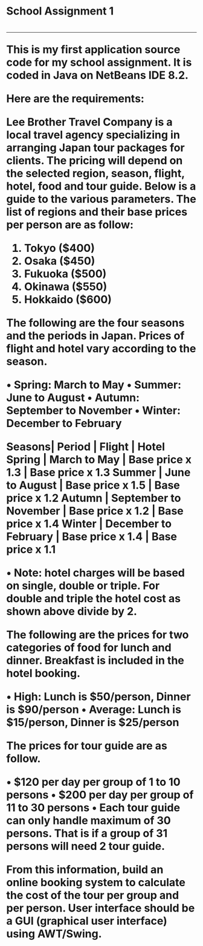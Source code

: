 <h1>School Assignment 1<h1>
  <hr>
This is my first application source code for my school assignment.
It is coded in Java on NetBeans IDE 8.2.

Here are the requirements:

Lee Brother Travel Company is a local travel agency specializing in arranging Japan tour packages for clients.
The pricing will depend on the selected region, season, flight, hotel, food and tour guide. Below is a guide to the various parameters.
The list of regions and their base prices per person are as follow:

1. Tokyo ($400)
2. Osaka ($450)
3. Fukuoka ($500)
4. Okinawa ($550)
5. Hokkaido ($600) 

The following are the four seasons and the periods in Japan. Prices of flight and hotel vary according to the season.

• Spring: March to May
• Summer: June to August
• Autumn: September to November
• Winter: December to February

Seasons| Period                | Flight           | Hotel
Spring | March to May          | Base price x 1.3 | Base price x 1.3
Summer | June to August        | Base price x 1.5 | Base price x 1.2
Autumn | September to November | Base price x 1.2 | Base price x 1.4
Winter | December to February  | Base price x 1.4 | Base price x 1.1

• Note: hotel charges will be based on single, double or triple. For double and triple the hotel cost as shown above divide by 2.

The following are the prices for two categories of food for lunch and dinner. Breakfast is included in the hotel booking.

• High: Lunch is $50/person, Dinner is $90/person
• Average: Lunch is $15/person, Dinner is $25/person

The prices for tour guide are as follow.

• $120 per day per group of 1 to 10 persons
• $200 per day per group of 11 to 30 persons
• Each tour guide can only handle maximum of 30 persons. That is if a group of 31 persons will need 2 tour guide.

From this information, build an online booking system to calculate the cost of the tour per group and per person.
User interface should be a GUI (graphical user interface) using AWT/Swing.
